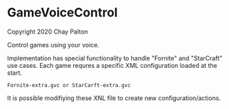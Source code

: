 # GameVoiceControl

Copyright 2020 Chay Palton

Control games using your voice.

Implementation has special functionality to handle "Fornite" and "StarCraft" use cases.
Each game requres a specific XML configuration loaded at the start.

``Fornite-extra.gvc
  or
StarCarft-extra.gvc``

It is possible modifiying these XNL file to create new configuration/actions.

